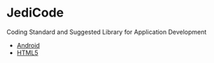 # JediCode
Coding Standard and Suggested Library for Application Development

- [Android](Android.md)
- [HTML5](H5.md)
